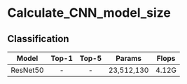 # Calculate_CNN_model_size

## Classification

|   Model   |   Top-1   |   Top-5   |   Params   |   Flops   | 
|  :-----:  |  :-----:  |  :-----:  |  :------:  |  :-----:  |
| ResNet50  |     -     |     -     | 23,512,130 |   4.12G   |